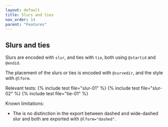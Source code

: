 ```yaml
---
layout: default
title: Slurs and ties 
nav_order: 14
parent: "Features"
---
```


## Slurs and ties

Slurs are encoded with `slur`, and ties with `tie`, both using `@startid` and `@endid`.

The placement of the slurs or ties is encoded with `@curvedir`, and the style with `@lform`.

Relevant tests:
{% include test file="slur-01" %}
{% include test file="slur-02" %}
{% include test file="tie-01" %}

Known limitations:
* The is no distinction in the export between dashed and wide-dashed slur and both are exported with `@lform="dashed"`.